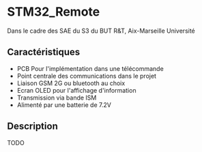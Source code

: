 # STM32_Remote

Dans le cadre des SAE du S3 du BUT R&T, Aix-Marseille Université

## Caractéristiques

* PCB Pour l'implémentation dans une télécommande
* Point centrale des communications dans le projet
* Liaison GSM 2G ou bluetooth au choix
* Ecran OLED pour l'affichage d'information
* Transmission via bande ISM
* Alimenté par une batterie de 7.2V

## Description

TODO
